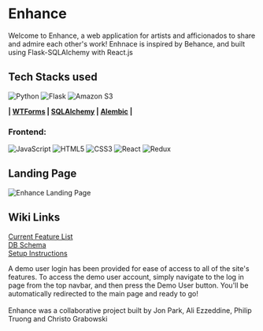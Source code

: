 # Enhance

Welcome to Enhance, a web application for artists and afficionados to share and admire each other's work!  Enhnace is inspired by Behance, and built using Flask-SQLAlchemy with React.js

## Tech Stacks used

![Python](https://img.shields.io/badge/python-3670A0?style=for-the-badge&logo=python&logoColor=ffdd54)
![Flask](https://img.shields.io/badge/flask-%23000.svg?style=for-the-badge&logo=flask&logoColor=white)
![Amazon S3](https://img.shields.io/static/v1?style=for-the-badge&message=Amazon+S3&color=569A31&logo=Amazon+S3&logoColor=FFFFFF&label=)

**| [WTForms](https://wtforms.readthedocs.io/en/3.0.x/) | [SQLAlchemy](https://www.sqlalchemy.org/) | [Alembic](https://alembic.sqlalchemy.org/en/latest/) |**

### Frontend:
![JavaScript](https://img.shields.io/badge/javascript-%23323330.svg?style=for-the-badge&logo=javascript&logoColor=%23F7DF1E)
![HTML5](https://img.shields.io/badge/html5-%23E34F26.svg?style=for-the-badge&logo=html5&logoColor=white)
![CSS3](https://img.shields.io/badge/css3-%231572B6.svg?style=for-the-badge&logo=css3&logoColor=white)
![React](https://img.shields.io/badge/react-%2320232a.svg?style=for-the-badge&logo=react&logoColor=%2361DAFB)
![Redux](https://img.shields.io/badge/redux-%23593d88.svg?style=for-the-badge&logo=redux&logoColor=white)

## Landing Page

![Enhance Landing Page](https://user-images.githubusercontent.com/108154848/202875993-7f6589ce-6d4f-4f12-935e-ab4ec66a05eb.png)

## Wiki Links

[Current Feature List](https://github.com/alkezz/Spotify-GroupProject-2022/wiki/Feature-List)
<br>
[DB Schema](https://github.com/alkezz/Spotify-GroupProject-2022/wiki/DB-Schema)
<br>
[Setup Instructions](https://github.com/alkezz/Behance-GroupProject-2022/wiki/Setup-Instructions)

A demo user login has been provided for ease of access to all of the site's features. To access the demo user account, simply navigate to the log in page from the top navbar, and then press the Demo User button.  You'll be automatically redirected to the main page and ready to go!
<br>
<br>
Enhance was a collaborative project built by Jon Park, Ali Ezzeddine, Philip Truong and Christo Grabowski
